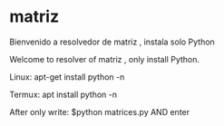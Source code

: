# matriz

Bienvenido a resolvedor de matriz , instala solo Python

Welcome to resolver of matriz , only install Python.

Linux:
apt-get install python -n

Termux:
apt install python -n

After only write:
$python matrices.py
AND enter
